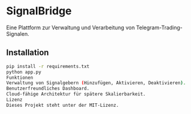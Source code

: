 # SignalBridge
Eine Plattform zur Verwaltung und Verarbeitung von Telegram-Trading-Signalen.

## Installation
```bash
pip install -r requirements.txt
python app.py
Funktionen
Verwaltung von Signalgebern (Hinzufügen, Aktivieren, Deaktivieren).
Benutzerfreundliches Dashboard.
Cloud-fähige Architektur für spätere Skalierbarkeit.
Lizenz
Dieses Projekt steht unter der MIT-Lizenz.